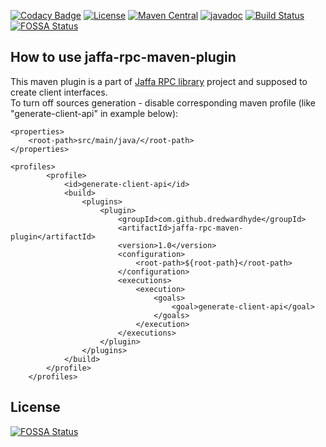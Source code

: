 [![Codacy Badge](https://api.codacy.com/project/badge/Grade/bfa0c04380ff44c69c51550add0f3116)](https://app.codacy.com/manual/dredwardhyde/jaffa-rpc-maven-plugin?utm_source=github.com&utm_medium=referral&utm_content=dredwardhyde/jaffa-rpc-maven-plugin&utm_campaign=Badge_Grade_Dashboard)
[![License](http://img.shields.io/:license-apache-brightgreen.svg)](http://www.apache.org/licenses/LICENSE-2.0.html)
[![Maven Central](https://maven-badges.herokuapp.com/maven-central/com.github.dredwardhyde/jaffa-rpc-maven-plugin/badge.svg)](https://maven-badges.herokuapp.com/maven-central/com.github.dredwardhyde/jaffa-rpc-maven-plugin)
[![javadoc](https://javadoc.io/badge2/com.github.dredwardhyde/jaffa-rpc-maven-plugin/javadoc.svg)](https://javadoc.io/doc/com.github.dredwardhyde/jaffa-rpc-maven-plugin)
[![Build Status](https://travis-ci.org/dredwardhyde/jaffa-rpc-maven-plugin.png)](https://travis-ci.org/dredwardhyde/jaffa-rpc-maven-plugin)
[![FOSSA Status](https://app.fossa.com/api/projects/git%2Bgithub.com%2Fdredwardhyde%2Fjaffa-rpc-maven-plugin.svg?type=shield)](https://app.fossa.com/projects/git%2Bgithub.com%2Fdredwardhyde%2Fjaffa-rpc-maven-plugin?ref=badge_shield)
## How to use jaffa-rpc-maven-plugin

This maven plugin is a part of [Jaffa RPC library](https://github.com/dredwardhyde/jaffa-rpc-library) project and supposed to create client interfaces.  
To turn off sources generation - disable corresponding maven profile (like "generate-client-api" in example below):

```
<properties>
    <root-path>src/main/java/</root-path>
</properties>

<profiles>
        <profile>
            <id>generate-client-api</id>
            <build>
                <plugins>
                    <plugin>
                        <groupId>com.github.dredwardhyde</groupId>
                        <artifactId>jaffa-rpc-maven-plugin</artifactId>
                        <version>1.0</version>
                        <configuration>
                            <root-path>${root-path}</root-path>
                        </configuration>
                        <executions>
                            <execution>
                                <goals>
                                    <goal>generate-client-api</goal>
                                </goals>
                            </execution>
                        </executions>
                    </plugin>
                </plugins>
            </build>
        </profile>
    </profiles>
```


## License
[![FOSSA Status](https://app.fossa.com/api/projects/git%2Bgithub.com%2Fdredwardhyde%2Fjaffa-rpc-maven-plugin.svg?type=large)](https://app.fossa.com/projects/git%2Bgithub.com%2Fdredwardhyde%2Fjaffa-rpc-maven-plugin?ref=badge_large)